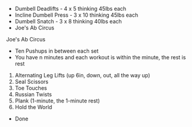 - Dumbell Deadlifts - 4 x 5 thinking 45lbs each 
- Incline Dumbell Press - 3 x 10 thinking 45lbs each 
- Dumbell Snatch - 3 x 8 thinking 40lbs each 
- Joe's Ab Circus

Joe's Ab Circus
- Ten Pushups in between each set
- You have n minutes and each workout is within the minute, the rest is rest
1. Alternating Leg Lifts (up 6in, down, out, all the way up)
2. Seal Scissors
3. Toe Touches
4. Russian Twists
5. Plank (1-minute, the 1-minute rest) 
6. Hold the World
- Done
